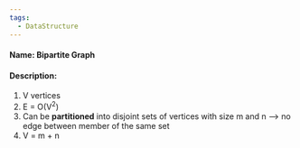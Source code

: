 ```yaml
---
tags:
  - DataStructure
---
```

#### Name: Bipartite Graph

#### Description: 
1. V vertices
2. E = O(V<sup>2</sup>)
3. Can be **partitioned** into disjoint sets of vertices with size m and n
--> no edge between member of the same set 
3. V = m + n
